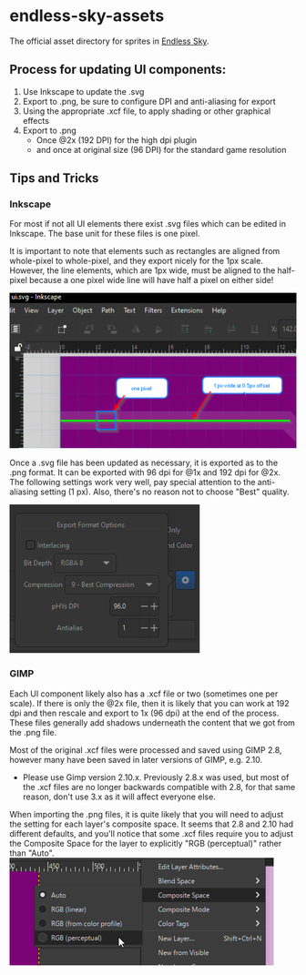 # endless-sky-assets

The official asset directory for sprites in [Endless Sky](https://github.com/endless-sky/endless-sky).

## Process for updating UI components:

1. Use Inkscape to update the .svg
2. Export to .png, be sure to configure DPI and anti-aliasing for export
3. Using the appropriate .xcf file, to apply shading or other graphical effects
4. Export to .png
   - Once @2x (192 DPI) for the high dpi plugin
   - and once at original size (96 DPI) for the standard game resolution

## Tips and Tricks

### Inkscape
For most if not all UI elements there exist .svg files which can be edited in Inkscape. The base unit for these files is one pixel. 

It is important to note that elements such as rectangles are aligned from whole-pixel to whole-pixel, and they export nicely for the 1px scale. However, the line elements, which are 1px wide, must be aligned to the half-pixel because a one pixel wide line will have half a pixel on either side!

![ui_svg_notes.png](README_assets/ui_svg_notes.png)

Once a .svg file has been updated as necessary, it is exported as to the .png format. It can be exported with 96 dpi for @1x and 192 dpi for @2x. The following settings work very well, pay special attention to the anti-aliasing setting (1 px). Also, there's no reason not to choose "Best" quality.
   
![inkscape_png_export.png](README_assets/inkscape_png_export.png)

### GIMP
Each UI component likely also has a .xcf file or two (sometimes one per scale). If there is only the @2x file, then it is likely that you can work at 192 dpi and then rescale and export to 1x (96 dpi) at the end of the process. These files generally add shadows underneath the content that we got from the .png file.

Most of the original .xcf files were processed and saved using GIMP 2.8, however many have been saved in later versions of GIMP, e.g. 2.10.
   - Please use Gimp version 2.10.x. Previously 2.8.x was used, but most of the .xcf files are no longer backwards compatible with 2.8, for that same reason, don't use 3.x as it will affect everyone else. 

When importing the .png files, it is quite likely that you will need to adjust the setting for each layer's composite space. It seems that 2.8 and 2.10 had different defaults, and you'll notice that some .xcf files require you to adjust the Composite Space for the layer to explicitly "RGB (perceptual)" rather than "Auto". 
![gimp_perceptual_space.png](README_assets/gimp_perceptual_space.png)
